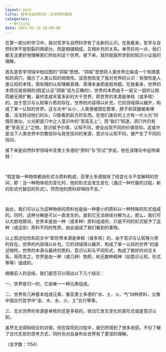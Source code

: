 ```yaml
---
layout: post
title: 哲学与自然科学：对世界的探究
categories:
  - Writing
date: 2021-02-19 16:09:00
---
```


在第一部分的学习中，我对哲学与自然科学有了全新的认识。在我看来，哲学与自然科学不是割裂的两部分，而是相辅相成，互相补充的关系。单凭任何一点，我们都无法更好地理解我们所处的这个世界。接下来，我将就我所学到的知识小议我的理解。

首先是哲学领域中柏拉图的“洞喻”思想。“洞喻”思想将人类世界比喻成一个有限感知的洞穴，揭示了人类认知的局限性。该思想改变了我对世界的认识：有限性是人类认知的本性，用有限的认知理解真理，真理本身即是假命题。在我看来，世界的本质应是局限的(假定认证“洞喻”说为正确的)，世界的本质由于一层又一层的认知而被无限扩散，最终变成丰富多彩的大千世界。即世界的本源是单核（或多核）的，由于意识与认知等介质的存在，世界的内容得以补充，它的领域得以展开，构成了某一认知的世界。这与文中“从小，人类便被困在那里，脖子和双腿被束缚着，没法转动他们的头，只能看到前方的东西。在他们身后的上方有一片火光”的情形类似，火光即是穴中之人意识中的“至高无上”。而“我们”知道，洞穴外仍有更“至高无上”之物。意识赋予价值，认知不同，便会出现不同的价值信仰。这或许是当下人类世界中宗教信仰与政党信仰的来源，意识与认知不同，便产生了不同的信仰。

接下来是自然科学领域中亚里士多德的“质料”与“形式”学说。他在该理论中这样阐释：

&nbsp;

“假定每一种物体都由形式与质料构成，亚里士多德就有了给变化与不变解释的空间，即：当一种物体经历变化时，他的形式会发生变化（通过一种代替的过程，新的形式代替旧的形式），然而他的质料却保持不变。”

&nbsp;

由此，我们可以认为这种物体的质料也是由一种更小的质料以一种特殊的形式组成的。同时，这种分解是可以一直发生的，直到它无法继续分解为止。那么，我们可以大胆地猜测，世界本是由一种（或多种）质料组成的，只是不同的形式赋予了这种（或这些）质料不同的性质，由此组成了我们看到的事物。

以上叙述恰恰和前文中“即世界本源是单核（或多核）的，由于意识与认知等介质的存在，世界的内容得以补充，它的领域得以展开，构成了某一认知的世界”的描述相符。世界的本源与最终的质料，意识认知与不同形式，构成了极好的对应关系。简而言之，世界是由一种（或几种）物质，和无数种精神（如意识认知、形式等等）组成的。

根据前人的总结，我们是否可以得出以下几个结论：

一、世界是归一的，它由唯一一种元素组成。

二、世界有几种基本组成元素，像亚里士多德的“水、土、火、气”四种质料，又像中国古代哲学中“金、木、水、火、土”五行等等。

三、无论世界的本源是单核的还是多核的，驱动它发生变化的是形式或是意识认知。

虽然无法得知结论的对错，但在探究的过程中，我仍然得到了很多收获。不仅了解了古代先哲的思考方式，同时也对自身所处世界有了更深的理解。

（总字数：1154）
